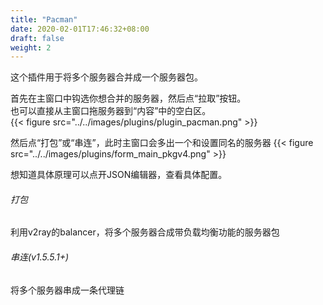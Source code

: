 ```yaml
---
title: "Pacman"
date: 2020-02-01T17:46:32+08:00
draft: false
weight: 2
---
```


这个插件用于将多个服务器合并成一个服务器包。

首先在主窗口中钩选你想合并的服务器，然后点“拉取”按钮。  
也可以直接从主窗口拖服务器到“内容”中的空白区。  
{{< figure src="../../images/plugins/plugin_pacman.png" >}}

然后点“打包”或“串连”，此时主窗口会多出一个和设置同名的服务器
{{< figure src="../../images/plugins/form_main_pkgv4.png" >}}

想知道具体原理可以点开JSON编辑器，查看具体配置。  

###### 打包
利用v2ray的balancer，将多个服务器合成带负载均衡功能的服务器包  

###### 串连(v1.5.5.1+)
将多个服务器串成一条代理链  
